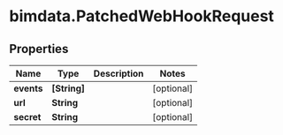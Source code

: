 # bimdata.PatchedWebHookRequest

## Properties

Name | Type | Description | Notes
------------ | ------------- | ------------- | -------------
**events** | **[String]** |  | [optional] 
**url** | **String** |  | [optional] 
**secret** | **String** |  | [optional] 


